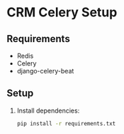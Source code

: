 # CRM Celery Setup

## Requirements
- Redis
- Celery
- django-celery-beat

## Setup
1. Install dependencies:
   ```bash
   pip install -r requirements.txt
